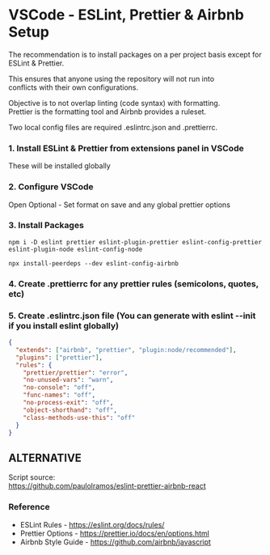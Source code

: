 # VSCode - ESLint, Prettier & Airbnb Setup
The recommendation is to install packages on a per project basis except for ESLint & Prettier.<br>

This ensures that anyone using the repository will not run into   
conflicts with their own configurations.<br>

Objective is to not overlap linting (code syntax) with formatting.<br>
Prettier is the formatting tool and Airbnb provides a ruleset.<br>

Two local config files are required .eslintrc.json and .prettierrc.<br>

### 1. Install ESLint & Prettier from extensions panel in VSCode<br>
These will be installed globally

### 2. Configure VSCode
Open Optional - Set format on save and any global prettier options

### 3. Install Packages
```
npm i -D eslint prettier eslint-plugin-prettier eslint-config-prettier eslint-plugin-node eslint-config-node
```

```
npx install-peerdeps --dev eslint-config-airbnb
```

### 4. Create .prettierrc for any prettier rules (semicolons, quotes, etc)

### 5. Create .eslintrc.json file (You can generate with eslint --init if you install eslint globally)

```json
{
  "extends": ["airbnb", "prettier", "plugin:node/recommended"],
  "plugins": ["prettier"],
  "rules": {
    "prettier/prettier": "error",
    "no-unused-vars": "warn",
    "no-console": "off",
    "func-names": "off",
    "no-process-exit": "off",
    "object-shorthand": "off",
    "class-methods-use-this": "off"
  }
}
```
## ALTERNATIVE
Script source:<br>
https://github.com/paulolramos/eslint-prettier-airbnb-react


### Reference
* ESLint Rules - https://eslint.org/docs/rules/
* Prettier Options - https://prettier.io/docs/en/options.html
* Airbnb Style Guide - https://github.com/airbnb/javascript